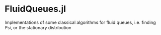 # FluidQueues.jl
Implementations of some classical algorithms for fluid queues, i.e. finding Psi, or the stationary distribution
